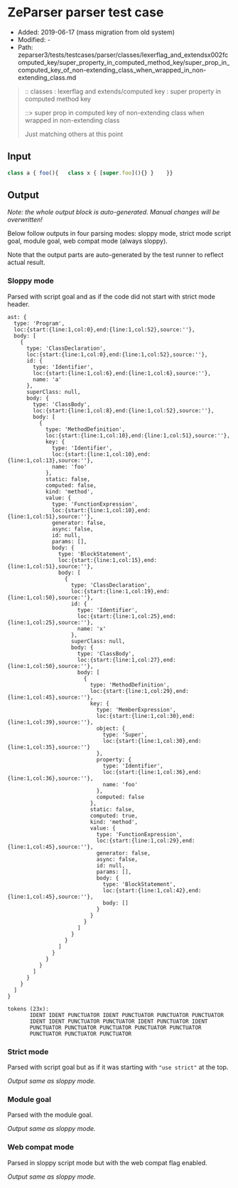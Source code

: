 # ZeParser parser test case

- Added: 2019-06-17 (mass migration from old system)
- Modified: -
- Path: zeparser3/tests/testcases/parser/classes/lexerflag_and_extendsx002fcomputed_key/super_property_in_computed_method_key/super_prop_in_computed_key_of_non-extending_class_when_wrapped_in_non-extending_class.md

> :: classes : lexerflag and extends/computed key : super property in computed method key
>
> ::> super prop in computed key of non-extending class when wrapped in non-extending class
>
> Just matching others at this point

## Input

`````js
class a { foo(){   class x { [super.foo](){} }    }}
`````

## Output

_Note: the whole output block is auto-generated. Manual changes will be overwritten!_

Below follow outputs in four parsing modes: sloppy mode, strict mode script goal, module goal, web compat mode (always sloppy).

Note that the output parts are auto-generated by the test runner to reflect actual result.

### Sloppy mode

Parsed with script goal and as if the code did not start with strict mode header.

`````
ast: {
  type: 'Program',
  loc:{start:{line:1,col:0},end:{line:1,col:52},source:''},
  body: [
    {
      type: 'ClassDeclaration',
      loc:{start:{line:1,col:0},end:{line:1,col:52},source:''},
      id: {
        type: 'Identifier',
        loc:{start:{line:1,col:6},end:{line:1,col:6},source:''},
        name: 'a'
      },
      superClass: null,
      body: {
        type: 'ClassBody',
        loc:{start:{line:1,col:8},end:{line:1,col:52},source:''},
        body: [
          {
            type: 'MethodDefinition',
            loc:{start:{line:1,col:10},end:{line:1,col:51},source:''},
            key: {
              type: 'Identifier',
              loc:{start:{line:1,col:10},end:{line:1,col:13},source:''},
              name: 'foo'
            },
            static: false,
            computed: false,
            kind: 'method',
            value: {
              type: 'FunctionExpression',
              loc:{start:{line:1,col:10},end:{line:1,col:51},source:''},
              generator: false,
              async: false,
              id: null,
              params: [],
              body: {
                type: 'BlockStatement',
                loc:{start:{line:1,col:15},end:{line:1,col:51},source:''},
                body: [
                  {
                    type: 'ClassDeclaration',
                    loc:{start:{line:1,col:19},end:{line:1,col:50},source:''},
                    id: {
                      type: 'Identifier',
                      loc:{start:{line:1,col:25},end:{line:1,col:25},source:''},
                      name: 'x'
                    },
                    superClass: null,
                    body: {
                      type: 'ClassBody',
                      loc:{start:{line:1,col:27},end:{line:1,col:50},source:''},
                      body: [
                        {
                          type: 'MethodDefinition',
                          loc:{start:{line:1,col:29},end:{line:1,col:45},source:''},
                          key: {
                            type: 'MemberExpression',
                            loc:{start:{line:1,col:30},end:{line:1,col:39},source:''},
                            object: {
                              type: 'Super',
                              loc:{start:{line:1,col:30},end:{line:1,col:35},source:''}
                            },
                            property: {
                              type: 'Identifier',
                              loc:{start:{line:1,col:36},end:{line:1,col:36},source:''},
                              name: 'foo'
                            },
                            computed: false
                          },
                          static: false,
                          computed: true,
                          kind: 'method',
                          value: {
                            type: 'FunctionExpression',
                            loc:{start:{line:1,col:29},end:{line:1,col:45},source:''},
                            generator: false,
                            async: false,
                            id: null,
                            params: [],
                            body: {
                              type: 'BlockStatement',
                              loc:{start:{line:1,col:42},end:{line:1,col:45},source:''},
                              body: []
                            }
                          }
                        }
                      ]
                    }
                  }
                ]
              }
            }
          }
        ]
      }
    }
  ]
}

tokens (23x):
       IDENT IDENT PUNCTUATOR IDENT PUNCTUATOR PUNCTUATOR PUNCTUATOR
       IDENT IDENT PUNCTUATOR PUNCTUATOR IDENT PUNCTUATOR IDENT
       PUNCTUATOR PUNCTUATOR PUNCTUATOR PUNCTUATOR PUNCTUATOR
       PUNCTUATOR PUNCTUATOR PUNCTUATOR
`````

### Strict mode

Parsed with script goal but as if it was starting with `"use strict"` at the top.

_Output same as sloppy mode._

### Module goal

Parsed with the module goal.

_Output same as sloppy mode._

### Web compat mode

Parsed in sloppy script mode but with the web compat flag enabled.

_Output same as sloppy mode._
